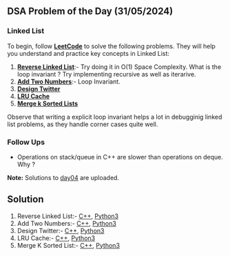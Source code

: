 ## DSA Problem of the Day (31/05/2024)

### Linked List

To begin, follow **[LeetCode](https://leetcode.com/)** to solve the following problems. They will help you understand and practice key concepts in Linked List:

1. **[Reverse Linked List](https://leetcode.com/problems/reverse-linked-list/)**:- Try doing it in O(1) Space Complexity. What is the loop invariant ? Try implementing recursive as well as iterarive.
2. **[Add Two Numbers](https://leetcode.com/problems/add-two-numbers/description/)**:- Loop Invariant.
3. **[Design Twitter](https://leetcode.com/problems/design-twitter/description/)**
4. **[LRU Cache](https://leetcode.com/problems/lru-cache/)**
5. **[Merge k Sorted Lists](https://leetcode.com/problems/merge-k-sorted-lists/)**

Observe that writing a explicit loop invariant helps a lot in debugginig linked list problems, as they handle corner cases quite well.

### Follow Ups

* Operations on stack/queue in C++ are slower than operations on deque. Why ?

**Note:** Solutions to [day04](../day04) are uploaded.

## Solution
1. Reverse Linked List:- [C++](./Reverse%20Linked%20List.cpp), [Python3]()
2. Add Two Numbers:- [C++](./Add%20Two%20Numbers.cpp), [Python3](./Add%20Two%20Numbers.py)
3. Design Twitter:- [C++](./Design%20Twitter.cpp), [Python3](./Design%20Twitter.py)
4. LRU Cache:- [C++](./LRU%20Cache.cpp), [Python3](./LRU%20Cache.py)
5. Merge K Sorted List:- [C++](./Merge%20K%20Sorted%20List.cpp), [Python3](./Merge%20K%20Sorted%20List.py)
